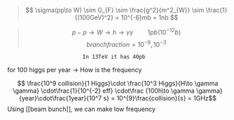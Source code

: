 > $$ \sigma(pp\to W) \sim G_{F} \sim \frac{g^2}{m^2_{W}} \sim \frac{1}{(100GeV)^2} = 10^{-6}mb = 1nb $$

> $$ p-p \to W \to h \to \gamma \gamma  \quad \quad 1pb(10^{-12}b)$$ 
$$ branch fraction   = 10^{-9}  ,  10^{-3}   $$

							In 13TeV it has 40pb

for 100 higgs per year -> How is the frequency

$$ \frac{10^9 collision}{1 Higgs}\cdot \frac{10^3 Higgs}{H\to \gamma \gamma} \cdot\frac{1}{10^{-2} eff} \cdot\frac {100h\to \gamma \gamma}{year}\cdot\frac{1year}{10^7 s}  = 10^{9}\frac{collision}{s} = 1GHz$$
Using [[beam bunch]], we can make low frequency





